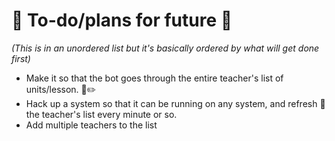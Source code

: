 🌈 To-do/plans for future 🚀
======

*(This is in an unordered list but it's basically ordered by what will get done first)*
* Make it so that the bot goes through the entire teacher's list of units/lesson. 📄✏️
* Hack up a system so that it can be running on any system, and refresh 🔄 the teacher's list every minute or so. 
* Add multiple teachers to the list
